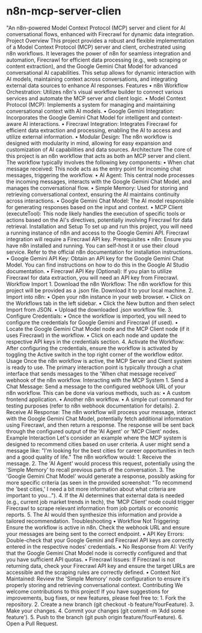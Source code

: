 # n8n-mcp-server-clien
"An n8n-powered Model Context Protocol (MCP) server and client for AI conversational flows, enhanced with Firecrawl for dynamic data integration.
Project Overview
This project provides a robust and flexible implementation of a Model Context Protocol (MCP) server and client, orchestrated using n8n workflows. It leverages the power of n8n for seamless integration and automation, Firecrawl for efficient data processing (e.g., web scraping or content extraction), and the Google Gemini Chat Model for advanced conversational AI capabilities. This setup allows for dynamic interaction with AI models, maintaining context across conversations, and integrating external data sources to enhance AI responses.
Features
•
n8n Workflow Orchestration: Utilizes n8n's visual workflow builder to connect various services and automate the MCP server and client logic.
•
Model Context Protocol (MCP): Implements a system for managing and maintaining conversational context with AI models.
•
Google Gemini Integration: Incorporates the Google Gemini Chat Model for intelligent and context-aware AI interactions.
•
Firecrawl Integration: Integrates Firecrawl for efficient data extraction and processing, enabling the AI to access and utilize external information.
•
Modular Design: The n8n workflow is designed with modularity in mind, allowing for easy expansion and customization of AI capabilities and data sources.
Architecture
The core of this project is an n8n workflow that acts as both an MCP server and client. The workflow typically involves the following key components:
•
When chat message received: This node acts as the entry point for incoming chat messages, triggering the workflow.
•
AI Agent: This central node processes the incoming messages, interacts with the Google Gemini Chat Model, and manages the conversational flow.
•
Simple Memory: Used for storing and retrieving conversational context, ensuring the AI maintains continuity across interactions.
•
Google Gemini Chat Model: The AI model responsible for generating responses based on the input and context.
•
MCP Client (executeTool): This node likely handles the execution of specific tools or actions based on the AI's directives, potentially involving Firecrawl for data retrieval.
Installation and Setup
To set up and run this project, you will need a running instance of n8n and access to the Google Gemini API. Firecrawl integration will require a Firecrawl API key.
Prerequisites
•
n8n: Ensure you have n8n installed and running. You can self-host it or use their cloud service. Refer to the official n8n documentation for installation instructions.
•
Google Gemini API Key: Obtain an API key for the Google Gemini Chat Model. You can find instructions on how to do this in the Google AI Studio documentation.
•
Firecrawl API Key (Optional): If you plan to utilize Firecrawl for data extraction, you will need an API key from Firecrawl.
Workflow Import
1.
Download the n8n Workflow: The n8n workflow for this project will be provided as a .json file. Download it to your local machine.
2.
Import into n8n:
•
Open your n8n instance in your web browser.
•
Click on the Workflows tab in the left sidebar.
•
Click the New button and then select Import from JSON.
•
Upload the downloaded .json workflow file.
3.
Configure Credentials:
•
Once the workflow is imported, you will need to configure the credentials for Google Gemini and Firecrawl (if used).
•
Locate the Google Gemini Chat Model node and the MCP Client node (if it uses Firecrawl) in the workflow.
•
Click on each node and update the respective API keys in the credentials section.
4.
Activate the Workflow: After configuring the credentials, ensure the workflow is activated by toggling the Active switch in the top right corner of the workflow editor.
Usage
Once the n8n workflow is active, the MCP Server and Client system is ready to use. The primary interaction point is typically through a chat interface that sends messages to the 'When chat message received' webhook of the n8n workflow.
Interacting with the MCP System
1.
Send a Chat Message: Send a message to the configured webhook URL of your n8n workflow. This can be done via various methods, such as:
•
A custom frontend application.
•
Another n8n workflow.
•
A simple curl command for testing purposes (refer to n8n webhook documentation for details).
2.
Receive AI Response: The n8n workflow will process your message, interact with the Google Gemini Chat Model, potentially fetch additional information using Firecrawl, and then return a response. The response will be sent back through the configured output of the 'AI Agent' or 'MCP Client' nodes.
Example Interaction
Let's consider an example where the MCP system is designed to recommend cities based on user criteria. A user might send a message like:
"I'm looking for the best cities for career opportunities in tech and a good quality of life."
The n8n workflow would:
1.
Receive the message.
2.
The 'AI Agent' would process this request, potentially using the 'Simple Memory' to recall previous parts of the conversation.
3.
The 'Google Gemini Chat Model' would generate a response, possibly asking for more specific criteria (as seen in the provided screenshot: "To recommend the 'best cities,' I need a bit more information about what criteria are important to you...").
4.
If the AI determines that external data is needed (e.g., current job market trends in tech), the 'MCP Client' node could trigger Firecrawl to scrape relevant information from job portals or economic reports.
5.
The AI would then synthesize this information and provide a tailored recommendation.
Troubleshooting
•
Workflow Not Triggering: Ensure the workflow is active in n8n. Check the webhook URL and ensure your messages are being sent to the correct endpoint.
•
API Key Errors: Double-check that your Google Gemini and Firecrawl API keys are correctly entered in the respective nodes' credentials.
•
No Response from AI: Verify that the Google Gemini Chat Model node is correctly configured and that you have sufficient API quotas.
•
Firecrawl Issues: If Firecrawl is not returning data, check your Firecrawl API key and ensure the target URLs are accessible and the scraping rules are correctly defined.
•
Context Not Maintained: Review the 'Simple Memory' node configuration to ensure it's properly storing and retrieving conversational context.
Contributing
We welcome contributions to this project! If you have suggestions for improvements, bug fixes, or new features, please feel free to:
1.
Fork the repository.
2.
Create a new branch (git checkout -b feature/YourFeature).
3.
Make your changes.
4.
Commit your changes (git commit -m 'Add some feature').
5.
Push to the branch (git push origin feature/YourFeature).
6.
Open a Pull Request.


